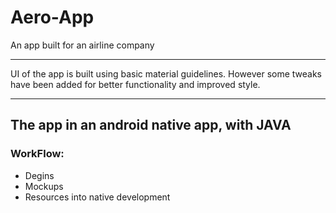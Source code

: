 # Aero-App
An app built for an airline company

---
UI of the app is built using basic material guidelines.
However some tweaks have been added for better functionality and improved style.

---
## The app in an android native app, with **JAVA**
### WorkFlow:
- Degins
- Mockups
- Resources into native development

